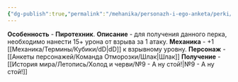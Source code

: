 ```yaml
---
{"dg-publish":true,"permalink":"/mehanika/personazh-i-ego-anketa/perki/pirotehnik/"}
---
```


**Особенность** - **Пиротехник**.
**Описание** - для получения данного перка, необходимо нанести 15+ урона от взрыва за 1 атаку.
**Механика** - +1 [[Механика/Термины/Кубики/dD\|dD]] к взрывному уровну.
**Персонаж** - [[Анкеты персонажей/Команда Отморозки/Шлак\|Шлак]]
**Получение** - [[История мира/Летопись/Холод и черви/№9 - А ну стой!\|№9 - А ну стой!]]